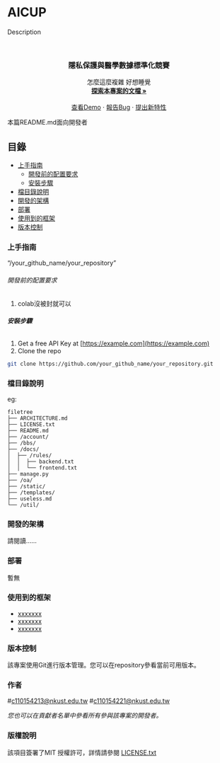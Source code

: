 
# AICUP

Description


<!-- PROJECT LOGO -->
<br />

<p align="center">
  <h3 align="center">隱私保護與醫學數據標準化競賽</h3>
  <p align="center">
    怎麼這麼複雜 好想睡覺
    <br />
    <a href="https://github.com/c110154213/ai_cup.git"><strong>探索本專案的文檔 »</strong></a>
    <br />
    <br />
    <a href="https://github.com/your_github_name/your_repository">查看Demo</a>
    ·
    <a href="https://github.com/your_github_name/your_repository/issues">報告Bug</a>
    ·
    <a href="https://github.com/your_github_name/your_repository/issues">提出新特性</a>
  </p>

</p>


 本篇README.md面向開發者
 
## 目錄

- [上手指南](#上手指南)
  - [開發前的配置要求](#開發前的配置要求)
  - [安裝步驟](#安裝步驟)
- [檔目錄說明](#檔目錄說明)
- [開發的架構](#開發的架構)
- [部署](#部署)
- [使用到的框架](#使用到的框架)
- [版本控制](#版本控制)

### 上手指南

“/your_github_name/your_repository”



###### 開發前的配置要求

1. colab沒被封就可以


###### **安裝步驟**

1. Get a free API Key at [https://example.com](https://example.com)
2. Clone the repo

```sh
git clone https://github.com/your_github_name/your_repository.git
```

### 檔目錄說明
eg:

```
filetree 
├── ARCHITECTURE.md
├── LICENSE.txt
├── README.md
├── /account/
├── /bbs/
├── /docs/
│  ├── /rules/
│  │  ├── backend.txt
│  │  └── frontend.txt
├── manage.py
├── /oa/
├── /static/
├── /templates/
├── useless.md
└── /util/

```





### 開發的架構 

請閱讀……

### 部署

暫無

### 使用到的框架

- [xxxxxxx](https://getbootstrap.com)
- [xxxxxxx](https://jquery.com)
- [xxxxxxx](https://laravel.com)


### 版本控制

該專案使用Git進行版本管理。您可以在repository參看當前可用版本。

### 作者

#c110154213@nkust.edu.tw
#c110154221@nkust.edu.tw

 *您也可以在貢獻者名單中參看所有參與該專案的開發者。*

### 版權說明

該項目簽署了MIT 授權許可，詳情請參閱 [LICENSE.txt](https://github.com/your_github_name/your_repository/blob/master/LICENSE.txt)



